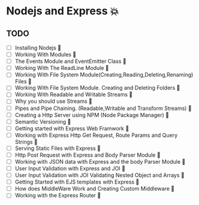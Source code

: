 # Nodejs and Express 💥


## TODO
* [ ] Installing Nodejs 🚧
* [ ] Working With Modules  🚧
* [ ] The Events Module and EventEmitter Class  🚧
* [ ] Working With The ReadLine Module 🚧
* [ ] Working With File System Module(Creating,Reading,Deleting,Renaming) Files 🚧
* [ ] Working With File System Module. Creating and Deleting Folders 🚧
* [ ] Working With Readable and Writable Streams 🚧
* [ ] Why you should use Streams 🚧
* [ ] Pipes and Pipe Chaining. (Readable,Writable and Transform Streams) 🚧
* [ ] Creating a Http Server using NPM (Node Package Manager) 🚧
* [ ] Semantic Versioning 🚧
* [ ] Getting started with Express Web Framwork 🚧
* [ ] Working with Express Http Get Request, Route Params and Query Strings 🚧
* [ ] Serving Static Files with Express 🚧
* [ ] Http Post Request with Express and Body Parser Module 🚧
* [ ] Working with JSON data with Express and the body Parser Module 🚧
* [ ] User Input Validation with Express and JOI 🚧
* [ ] User Input Validation with JOI Validating Nested Object and Arrays 🚧
* [ ] Getting Started with EJS templates with Express 🚧
* [ ] How does MiddleWare Work and Creating Custom Middleware 🚧
* [ ] Working with the Express Router 🚧
